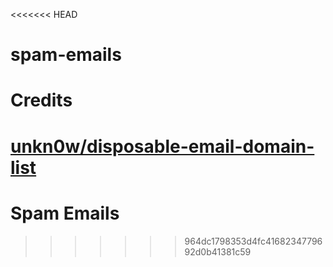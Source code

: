 <<<<<<< HEAD
# spam-emails





# Credits
[unkn0w/disposable-email-domain-list](https://github.com/unkn0w/disposable-email-domain-list)
=======
# Spam Emails
>>>>>>> 964dc1798353d4fc4168234779692d0b41381c59
